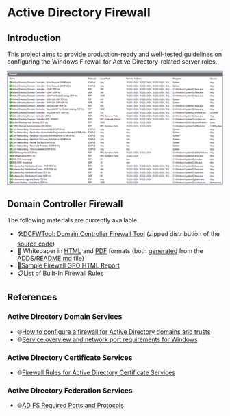 # Active Directory Firewall

## Introduction

This project aims to provide production-ready and well-tested guidelines on configuring the Windows Firewall
for Active Directory-related server roles.

![Windows Firewall with Advanced Security Screenshot](Images/Screenshots/dc-firewall.png)

## Domain Controller Firewall

The following materials are currently available:

- 🛠️[DCFWTool: Domain Controller Firewall Tool](https://github.com/MichaelGrafnetter/active-directory-firewall/releases/download/v0.8/DCFWTool.zip)
  (zipped distribution of the [source code](https://github.com/MichaelGrafnetter/active-directory-firewall/tree/main/ADDS/DCFWTool))
- 📄 Whitepaper in [HTML](https://firewall.dsinternals.com/ADDS)
  and [PDF](https://github.com/MichaelGrafnetter/active-directory-firewall/releases/download/v0.8/Domain_Controller_Firewall_Draft_v0_8.pdf)
  formats (both [generated](https://github.com/MichaelGrafnetter/active-directory-firewall/tree/main/.github/workflows)
  from the [ADDS/README.md](https://github.com/MichaelGrafnetter/active-directory-firewall/blob/main/ADDS/README.md) file)
- 📜[Sample Firewall GPO HTML Report](https://firewall.dsinternals.com/ADDS/GPOReport.html)
- 📋[List of Built-In Firewall Rules](https://github.com/MichaelGrafnetter/active-directory-firewall/blob/main/ADDS/inbound-builtin-firewall-rules.csv)

## References

### Active Directory Domain Services

- 🌐[How to configure a firewall for Active Directory domains and trusts](https://learn.microsoft.com/en-us/troubleshoot/windows-server/active-directory/config-firewall-for-ad-domains-and-trusts)
- 🌐[Service overview and network port requirements for Windows](https://learn.microsoft.com/en-us/troubleshoot/windows-server/networking/service-overview-and-network-port-requirements)

### Active Directory Certificate Services

- 🌐[Firewall Rules for Active Directory Certificate Services](https://techcommunity.microsoft.com/t5/core-infrastructure-and-security/firewall-rules-for-active-directory-certificate-services/ba-p/1128612)

### Active Directory Federation Services

- 🌐[AD FS Required Ports and Protocols](https://learn.microsoft.com/en-us/windows-server/identity/ad-fs/deployment/best-practices-securing-ad-fs#ports-required)
